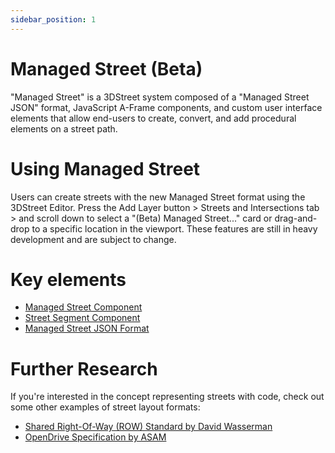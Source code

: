 ```yaml
---
sidebar_position: 1
---
```


# Managed Street (Beta)

"Managed Street" is a 3DStreet system composed of a "Managed Street JSON" format, JavaScript A-Frame components, and custom user interface elements that allow end-users to create, convert, and add procedural elements on a street path.

# Using Managed Street

Users can create streets with the new Managed Street format using the 3DStreet Editor. Press the Add Layer button > Streets and Intersections tab > and scroll down to select a "(Beta) Managed Street..." card or drag-and-drop to a specific location in the viewport. These features are still in heavy development and are subject to change.

# Key elements

- [Managed Street Component](./component-managed-street.md)
- [Street Segment Component](./component-street-segment.md)
- [Managed Street JSON Format](./managed-street-json-format.md)

# Further Research

If you're interested in the concept representing streets with code, check out some other examples of street layout formats:
- [Shared Right-Of-Way (ROW) Standard by David Wasserman](https://github.com/d-wasserman/shared-row) 
- [OpenDrive Specification by ASAM](https://publications.pages.asam.net/standards/ASAM_OpenDRIVE/ASAM_OpenDRIVE_Specification/latest/specification/00_preface/00_introduction.html)
